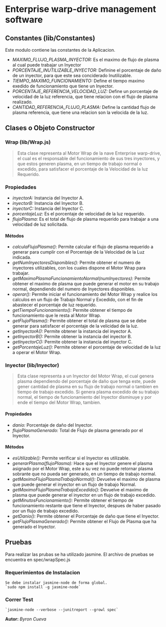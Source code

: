 # Enterprise warp-drive management software

## Constantes (lib/Constantes)

Este modulo contiene las constantes de la Aplicacion.

* *MAXIMO_FLUJO_PLASMA_INYECTOR:*  Es el maximo de flujo de plasma al cual puede trabajar un Inyector
* *PORCENTAJE_INUTILIZABLE_INYECTOR:* Definine el porcentaje de daño de un inyector, para que este sea conciderado Inutilizable.
* *TIEMPO_MAXIMO_FUNCIONAMIENTO:* Define el tiempo maximo exedido de funcionamiento que tiene un Inyector.
* *PORCENTAJE_REFERENCIA_VELOCIDAD_LUZ:* Define un porcentaje de velocidad de la luz referencia, que tiene relacion con el flujo de plasma realizado.
* *CANTIDAD_REFERENCIA_FLUJO_PLASMA:* Define la cantidad flujo de plasma referencia, que tiene una relacion son la velocida de la luz.


## Clases o Objeto Constructor
### Wrap (lib/Wrap.js)
> Esta clase representa al Motor Wrap de la nave Enterprise warp-drive, el cual es el responsable del funcionamiento de sus tres inyectores, y que estos generen plasma, en un tiempo de trabajo normal o excedido, para satisfacer el porcentaje de la Velocidad de la luz Requerido.

### Propiedades
* *inyectorA:* Instancia del Inyector A.
* *inyectorB:* Instancia del Inyector B.
* *inyectorC:* Instancia del Inyector C.
* *porcentajeLuz:* Es el porcentaje de velocidad de la luz requerido.
* *flujoPlasma:* Es el total de flujo de plasma requerido para trabajar a una velocidad de luz solicitada.

#### Métodos

* *calculaFlujoPlasma():* Permite calcular el flujo de plasma requerido a generar para cumplir con el Porcentaje de la Velocidad de la Luz indicada.
* *getNumInyectoresDisponibles():* Permite obtener el numero de inyectores utilizables, con los cuales dispone el Motor Wrap para trabajar.
* *getMaximoPlasmaFuncionamientoNormal(numInyectores):* Permite obtener el maximo de plasma que puede generar el motor en su trabajo normal, dependiendo del numero de Inyectores disponibles.
* *operar():* Permite iniciar el funcionamiento del Motor Wrap y realice los calculos en un flujo de Trabajo Normal y Excedido, con el fin de abastecer el porcentaje de luz requerido.
* *getTiempoFuncionamiento():* Permite obtener el tiempo de funcionamiento que le resta al Motor Wrap.
* *getFlujoPlasma():* Permite obtener el total de plasma que se debe generar para satisfacer el porcentaje de la velicidad de la luz.
* *getInyectorA():* Permite obtener la instancia del inyector A.
* *getInyectorB():* Permite obtener la instancia del inyector B.
* *getInyectorC():* Permite obtener la instancia del inyector C.
* *getPorcentajeLuz():* Permite obtener el porcentaje de velocidad de la luz a operar el Motor Wrap.

### Inyector (lib/Inyector)
> Esta clase representa a un Inyector del Motor Wrap, el cual genera plasma dependiendo del porcentaje de daño que tenga este, puede gener cantidad de plasma en su flujo de trabajo normal o tambien en tiempo de trabajo excedido. Si genera plasma excedido de su trabajo normal, el tiempo de funcionamiento del Inyector disminuye y por ende el tiempo del Motor Wrap, tambien.

#### Propiedades

* *danio:* Porcentaje de daño del Inyector.
* *flujoPlasmaGenerado:* Total de Flujo de plasma generado por el Inyector.

#### Métodos

* *esUtilizable():* Permite verificar si el Inyector es utilizable.
* *generarPlasma(flujoPlasma):* Hace que el Inyector genere el plasma asignado por el Motor Wrap, este a su vez no puede retornar plasma sobrante que no pueda ser generado, en un tiempo de trabajo normal.
* *getMaximoFlujoPlasmaTrabajoNormal():* Devuelve el maximo de plasma que puede generar el inyector en un flujo de trabajo Normal.
* *getMaximoFlujoPlasmaTrabajoExcedido():* Devuelve el maximo de plasma que puede generar el inyector en un flujo de trabajo excedido.
* *getMinutosFuncionamiento():* Permite obtener el tiempo de funcionamiento restante que tiene el Inyector, despues de haber pasado por un flujo de trabajo excedido.
* *getDanio():* Permite obtener el Porcentaje de daño que tiene el Inyector.
* *getFlujoPlasmaGenerado():* Permite obtener el Flujo de Plasma que ha generado el Inyector.


## Pruebas

Para realizar las prubas se ha utilizado jasmine. El archivo de pruebas se encuentra en spec/wrapSpec.js

### Requerimientos de Instalacion

	Se debe instalar jasmine-node de forma global.
	`sudo npm install -g jasmine-node`

### Correr Test
	`jasmine-node --verbose --junitreport --growl spec`

**Autor:** *Byron Cueva*

